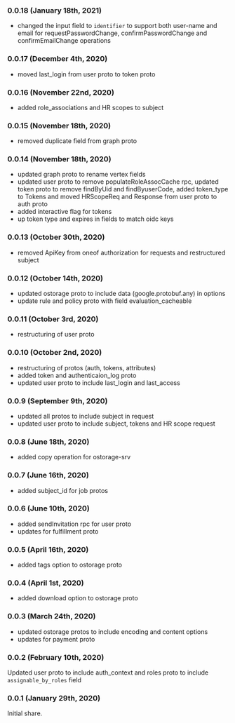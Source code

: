 ### 0.0.18 (January 18th, 2021)

- changed the input field to `identifier` to support both user-name and email for requestPasswordChange, confirmPasswordChange and confirmEmailChange operations

### 0.0.17 (December 4th, 2020)

- moved last_login from user proto to token proto

### 0.0.16 (November 22nd, 2020)

- added role_associations and HR scopes to subject

### 0.0.15 (November 18th, 2020)

- removed duplicate field from graph proto

### 0.0.14 (November 18th, 2020)

- updated graph proto to rename vertex fields
- updated user proto to remove populateRoleAssocCache rpc, updated token proto to remove findByUid and findByuserCode, added token_type to Tokens and moved HRScopeReq and Response from user proto to auth proto
- added interactive flag for tokens
- up token type and expires in fields to match oidc keys

### 0.0.13 (October 30th, 2020)

- removed ApiKey from oneof authorization for requests and restructured subject

### 0.0.12 (October 14th, 2020)

- updated ostorage proto to include data (google.protobuf.any) in options
- update rule and policy proto with field evaluation_cacheable

### 0.0.11 (October 3rd, 2020)

- restructuring of user proto

### 0.0.10 (October 2nd, 2020)

- restructuring of protos (auth, tokens, attributes)
- added token and authenticaion_log proto
- updated user proto to include last_login and last_access

### 0.0.9 (September 9th, 2020)

- updated all protos to include subject in request
- updated user proto to include subject, tokens and HR scope request

### 0.0.8 (June 18th, 2020)

- added copy operation for ostorage-srv

### 0.0.7 (June 16th, 2020)

- added subject_id for job protos

### 0.0.6 (June 10th, 2020)

- added sendInvitation rpc for user proto
- updates for fulfillment proto

### 0.0.5 (April 16th, 2020)

- added tags option to ostorage proto

### 0.0.4 (April 1st, 2020)

- added download option to ostorage proto

### 0.0.3 (March 24th, 2020)

- updated ostorage protos to include encoding and content options
- updates for payment proto

### 0.0.2 (February 10th, 2020)

Updated user proto to include auth_context and roles proto to include `assignable_by_roles` field

### 0.0.1 (January 29th, 2020)

Initial share.
